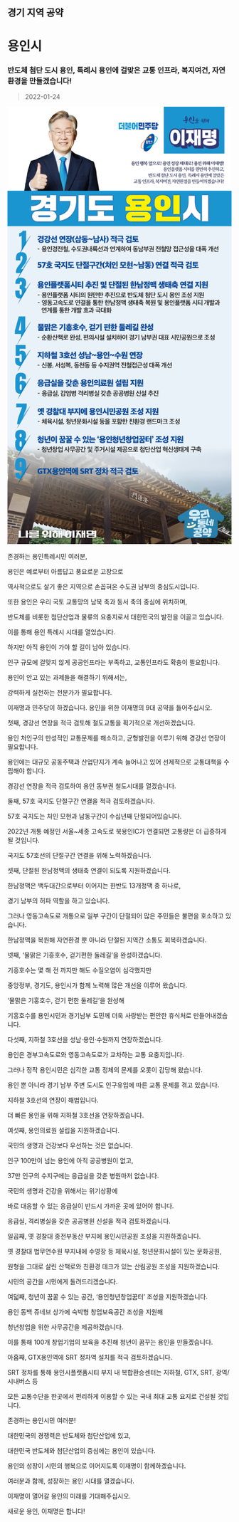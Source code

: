 ## 경기 지역 공약

# 용인시

### 반도체 첨단 도시 용인, 특례시 용인에 걸맞은 교통 인프라, 복지여건, 자연환경을 만들겠습니다!
> 2022-01-24

![용인시 지역공약](./005_009_023.png)

존경하는 용인특례시민 여러분,

 

용인은 예로부터 아름답고 풍요로운 고장으로 

역사적으로도 살기 좋은 지역으로 손꼽혀온 수도권 남부의 중심도시입니다.

 

또한 용인은 우리 국토 교통망의 남북 축과 동서 축의 중심에 위치하며, 

반도체를 비롯한 첨단산업과 물류의 요충지로서 대한민국의 발전을 이끌고 있습니다.

이를 통해 용인 특례시 시대를 열었습니다.

 

하지만 아직 용인이 가야 할 길이 남아 있습니다. 

인구 규모에 걸맞지 않게 공공인프라는 부족하고, 교통인프라도 확충이 필요합니다. 

 

용인이 안고 있는 과제들을 해결하기 위해서는, 

강력하게 실천하는 전문가가 필요합니다.

 

이재명과 민주당이 하겠습니다. 용인을 위한 이재명의 9대 공약을 들어주십시오.

 

첫째, 경강선 연장을 적극 검토해 철도교통을 획기적으로 개선하겠습니다. 

용인 처인구의 만성적인 교통문제를 해소하고, 균형발전을 이루기 위해 경강선 연장이 필요합니다. 

용인에는 대규모 공동주택과 산업단지가 계속 늘어나고 있어 선제적으로 교통대책을 수립해야 합니다.

경강선 연장을 적극 검토하여 용인 동부권 철도시대를 열겠습니다. 

 

둘째, 57호 국지도 단절구간 연결을 적극 검토하겠습니다.  

57호 국지도는 처인 모현과 남동구간이 수십년째 단절되어있습니다. 

2022년 개통 예정인 서울~세종 고속도로 북용인IC가 연결되면 교통량은 더 급증하게 될 것입니다. 

국지도 57호선의 단절구간 연결을 위해 노력하겠습니다. 

 

셋째, 단절된 한남정맥의 생태축 연결이 되도록 지원하겠습니다.

한남정맥은 백두대간으로부터 이어지는 한반도 13개정맥 중 하나로, 

경기 남부의 허파 역할을 하고 있습니다. 

그러나 영동고속도로 개통으로 일부 구간이 단절되어 많은 주민들은 불편을 호소하고 있습니다.

한남정맥을 복원해 자연환경 뿐 아니라 단절된 지역간 소통도 회복하겠습니다.

 

넷째, ‘물맑은 기흥호수, 걷기편한 둘레길’을 완성하겠습니다. 

기흥호수는 몇 해 전 까지만 해도 수질오염이 심각했지만 

중앙정부, 경기도, 용인시가 함께 노력해 많은 개선을 이루어 왔습니다. 

‘물맑은 기훙호수, 걷기 편한 둘레길’을 완성해 

기흥호수를 용인시민과 경기남부 도민께 더욱 사랑받는 편안한 휴식처로 만들어내겠습니다.

 

다섯째, 지하철 3호선을 성남·용인·수원까지 연장하겠습니다. 

용인은 경부고속도로와 영동고속도로가 교차하는 교통 요충지입니다. 

그러나 정작 용인시민은 심각한 교통 정체의 문제를 오롯이 감당해 왔습니다. 

용인 뿐 아니라 경기 남부 주변 도시도 인구유입에 따른 교통 문제를 겪고 있습니다. 

지하철 3호선의 연장이 해법입니다.

더 빠른 용인을 위해 지하철 3호선을 연장하겠습니다.

 

여섯째, 용인의료원 설립을 지원하겠습니다. 

국민의 생명과 건강보다 우선하는 것은 없습니다. 

인구 100만이 넘는 용인에 아직 공공병원이 없고, 

37만 인구의 수지구에는 응급실을 갖춘 병원마저 없습니다. 

국민의 생명과 건강을 위해서는 위기상황에 

바로 대응할 수 있는 응급실이 반드시 가까운 곳에 있어야 합니다. 

응급실, 격리병실을 갖춘 공공병원 신설을 적극 검토하겠습니다. 

 

일곱째, 옛 경찰대 종전부동산 부지에 용인시민공원 조성을 지원하겠습니다. 

옛 경찰대 법무연수원 부지내에 수영장 등 체육시설, 청년문화시설이 있는 문화공원, 

원형을 그대로 살린 산책로와 친환경 데크가 있는 산림공원 조성을 지원하겠습니다. 

시민의 공간을 시민에게 돌려드리겠습니다. 

 

여덟째, 청년이 꿈꿀 수 있는 공간, ‘용인청년창업꿈터’ 조성을 지원하겠습니다. 

용인 동백 쥬네브 상가에 숙박형 창업보육공간 조성을 지원해 

청년창업을 위한 사무공간을 제공하겠습니다. 

이를 통해 100개 창업기업의 보육을 추진해 청년이 꿈꾸는 용인을 만들겠습니다. 

 

아홉째, GTX용인역에 SRT 정차역 설치를 적극 검토하겠습니다. 

SRT 정차를 통해 용인시플랫폼시티 부지 내 복합환승센터는 지하철, GTX, SRT, 광역/시내버스 등

모든 교통수단을 한곳에서 편리하게 이용할 수 있는 국내 최대 교통 요지로 건설될 것입니다. 

 

 

존경하는 용인시민 여러분!

 

대한민국의 경쟁력은 반도체와 첨단산업에 있고,

대한민국 반도체와 첨단산업의 중심에는 용인이 있습니다.

 

용인의 성장이 시민의 행복으로 이어지도록 이재명이 함께하겠습니다.

 

여러분과 함께, 성장하는 용인 시대를 열겠습니다.

이재명이 열어갈 용인의 미래를 기대해주십시오.

 

새로운 용인, 이재명은 합니다!

						